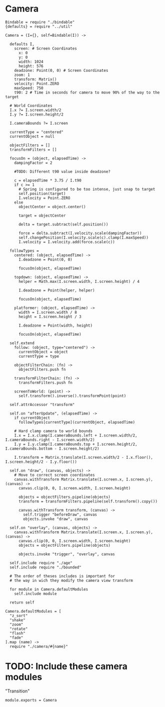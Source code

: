 Camera
======

    Bindable = require "./bindable"
    {defaults} = require "../util"

    Camera = (I={}, self=Bindable(I)) ->

      defaults I,
        screen: # Screen Coordinates
          x: 0
          y: 0
          width: 1024
          height: 576
        deadzone: Point(0, 0) # Screen Coordinates
        zoom: 1
        transform: Matrix()
        velocity: Point.ZERO
        maxSpeed: 750
        t90: 2 # Time in seconds for camera to move 90% of the way to the target

      # World Coordinates
      I.x ?= I.screen.width/2
      I.y ?= I.screen.height/2

      I.cameraBounds ?= I.screen

      currentType = "centered"
      currentObject = null

      objectFilters = []
      transformFilters = []

      focusOn = (object, elapsedTime) ->
        dampingFactor = 2

        #TODO: Different t90 value inside deadzone?

        c = elapsedTime * 3.75 / I.t90
        if c >= 1
          # Spring is configured to be too intense, just snap to target
          self.position(target)
          I.velocity = Point.ZERO
        else
          objectCenter = object.center()

          target = objectCenter

          delta = target.subtract(self.position())

          force = delta.subtract(I.velocity.scale(dampingFactor))
          self.changePosition(I.velocity.scale(c).clamp(I.maxSpeed))
          I.velocity = I.velocity.add(force.scale(c))

      followTypes =
        centered: (object, elapsedTime) ->
          I.deadzone = Point(0, 0)

          focusOn(object, elapsedTime)

        topdown: (object, elapsedTime) ->
          helper = Math.max(I.screen.width, I.screen.height) / 4

          I.deadzone = Point(helper, helper)

          focusOn(object, elapsedTime)

        platformer: (object, elapsedTime) ->
          width = I.screen.width / 8
          height = I.screen.height / 3

          I.deadzone = Point(width, height)

          focusOn(object, elapsedTime)

      self.extend
        follow: (object, type="centered") ->
          currentObject = object
          currentType = type

        objectFilterChain: (fn) ->
          objectFilters.push fn

        transformFilterChain: (fn) ->
          transformFilters.push fn

        screenToWorld: (point) ->
          self.transform().inverse().transformPoint(point)

      self.attrAccessor "transform"

      self.on "afterUpdate", (elapsedTime) ->
        if currentObject
          followTypes[currentType](currentObject, elapsedTime)

        # Hard clamp camera to world bounds
        I.x = I.x.clamp(I.cameraBounds.left + I.screen.width/2, I.cameraBounds.right - I.screen.width/2)
        I.y = I.y.clamp(I.cameraBounds.top + I.screen.height/2, I.cameraBounds.bottom - I.screen.height/2)

        I.transform = Matrix.translate(I.screen.width/2 - I.x.floor(), I.screen.height/2 - I.y.floor())

      self.on "draw", (canvas, objects) ->
        # Move to correct screen coordinates
        canvas.withTransform Matrix.translate(I.screen.x, I.screen.y), (canvas) ->
          canvas.clip(0, 0, I.screen.width, I.screen.height)

          objects = objectFilters.pipeline(objects)
          transform = transformFilters.pipeline(self.transform().copy())

          canvas.withTransform transform, (canvas) ->
            self.trigger "beforeDraw", canvas
            objects.invoke "draw", canvas

      self.on "overlay", (canvas, objects) ->
        canvas.withTransform Matrix.translate(I.screen.x, I.screen.y), (canvas) ->
          canvas.clip(0, 0, I.screen.width, I.screen.height)
          objects = objectFilters.pipeline(objects)

          objects.invoke "trigger", "overlay", canvas

      self.include require "./age"
      self.include require "./bounded"

      # The order of theses includes is important for
      # the way in wich they modify the camera view transform

      for module in Camera.defaultModules
        self.include module

      return self

    Camera.defaultModules = [
      "z_sort"
      "shake"
      "zoom"
      "rotate"
      "flash"
      "fade"
    ].map (name) ->
      require "./camera/#{name}"

# TODO: Include these camera modules

"Transition"

    module.exports = Camera
